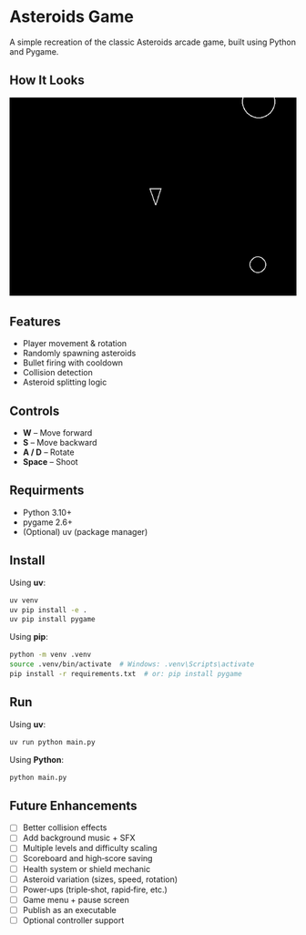 # Asteroids Game

A simple recreation of the classic Asteroids arcade game, built using Python and Pygame.

## How It Looks
![Demo of the game.](./demo.gif)

## Features
- Player movement & rotation
- Randomly spawning asteroids
- Bullet firing with cooldown
- Collision detection
- Asteroid splitting logic

## Controls 
- **W** – Move forward
- **S** – Move backward
- **A / D** – Rotate
- **Space** – Shoot

## Requirments
- Python 3.10+
- pygame 2.6+
- (Optional) uv (package manager)

## Install 
Using **uv**:

```bash
uv venv
uv pip install -e .
uv pip install pygame
```

Using **pip**:

```bash
python -m venv .venv
source .venv/bin/activate  # Windows: .venv\Scripts\activate
pip install -r requirements.txt  # or: pip install pygame
```

## Run 

Using **uv**:

```bash
uv run python main.py 
```

Using **Python**: 

```bash
python main.py
```

## Future Enhancements

- [ ] Better collision effects
- [ ] Add background music + SFX
- [ ] Multiple levels and difficulty scaling
- [ ] Scoreboard and high‑score saving
- [ ] Health system or shield mechanic
- [ ] Asteroid variation (sizes, speed, rotation)
- [ ] Power‑ups (triple‑shot, rapid‑fire, etc.)
- [ ] Game menu + pause screen
- [ ] Publish as an executable
- [ ] Optional controller support